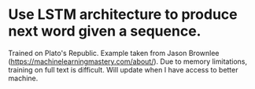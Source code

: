 # Use LSTM architecture to produce next word given a sequence. 

Trained on Plato's Republic. Example taken from Jason Brownlee (https://machinelearningmastery.com/about/). Due to memory limitations, training on full text is difficult. Will update when I have access to better machine.